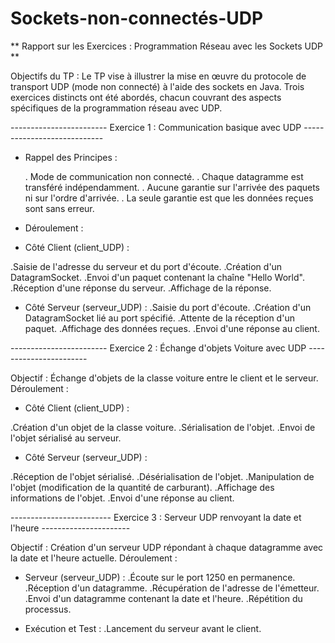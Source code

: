 # Sockets-non-connectés-UDP
** Rapport sur les Exercices : Programmation Réseau avec les Sockets UDP **

Objectifs du TP :
Le TP vise à illustrer la mise en œuvre du protocole de transport UDP (mode non connecté) à l'aide des sockets en Java.
Trois exercices distincts ont été abordés, chacun couvrant des aspects spécifiques de la programmation réseau avec UDP.

------------------------ Exercice 1 : Communication basique avec UDP ----------------------------

* Rappel des Principes :

     .  Mode de communication non connecté.
     .  Chaque datagramme est transféré indépendamment.
     .  Aucune garantie sur l'arrivée des paquets ni sur l'ordre d'arrivée.
     .  La seule garantie est que les données reçues sont sans erreur.
* Déroulement :

- Côté Client (client_UDP) :

.Saisie de l'adresse du serveur et du port d'écoute.
.Création d'un DatagramSocket.
.Envoi d'un paquet contenant la chaîne "Hello World".
.Réception d'une réponse du serveur.
.Affichage de la réponse.

- Côté Serveur (serveur_UDP) :
.Saisie du port d'écoute.
.Création d'un DatagramSocket lié au port spécifié.
.Attente de la réception d'un paquet.
.Affichage des données reçues.
.Envoi d'une réponse au client.

------------------------ Exercice 2 : Échange d'objets Voiture avec UDP -----------------------

Objectif :
Échange d'objets de la classe voiture entre le client et le serveur.
Déroulement :

* Côté Client (client_UDP) :

.Création d'un objet de la classe voiture.
.Sérialisation de l'objet.
.Envoi de l'objet sérialisé au serveur.

* Côté Serveur (serveur_UDP) :

.Réception de l'objet sérialisé.
.Désérialisation de l'objet.
.Manipulation de l'objet (modification de la quantité de carburant).
.Affichage des informations de l'objet.
.Envoi d'une réponse au client.

------------------------- Exercice 3 : Serveur UDP renvoyant la date et l'heure ----------------------

Objectif :
Création d'un serveur UDP répondant à chaque datagramme avec la date et l'heure actuelle.
Déroulement :

* Serveur (serveur_UDP) :
.Écoute sur le port 1250 en permanence.
.Réception d'un datagramme.
.Récupération de l'adresse de l'émetteur.
.Envoi d'un datagramme contenant la date et l'heure.
.Répétition du processus.


* Exécution et Test :
.Lancement du serveur avant le client.

